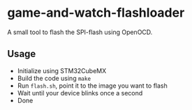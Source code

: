 # game-and-watch-flashloader
A small tool to flash the SPI-flash using OpenOCD.

## Usage

- Initialize using STM32CubeMX
- Build the code using `make`
- Run `flash.sh`, point it to the image you want to flash
- Wait until your device blinks once a second
- Done